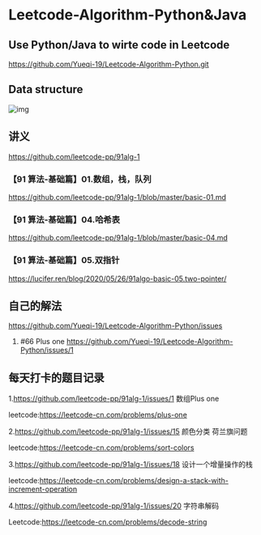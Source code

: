 # Leetcode-Algorithm-Python&Java
## Use Python/Java to wirte code in Leetcode
https://github.com/Yueqi-19/Leetcode-Algorithm-Python.git

## Data structure
![img](https://github.com/Yueqi-19/Leetcode-Algorithm-Python/blob/master/datastructure.png)

## 讲义
https://github.com/leetcode-pp/91alg-1

### 【91 算法-基础篇】01.数组，栈，队列
https://github.com/leetcode-pp/91alg-1/blob/master/basic-01.md
### 【91 算法-基础篇】04.哈希表
https://github.com/leetcode-pp/91alg-1/blob/master/basic-04.md
### 【91 算法-基础篇】05.双指针
https://lucifer.ren/blog/2020/05/26/91algo-basic-05.two-pointer/

## 自己的解法
https://github.com/Yueqi-19/Leetcode-Algorithm-Python/issues

1. #66 Plus one
https://github.com/Yueqi-19/Leetcode-Algorithm-Python/issues/1

## 每天打卡的题目记录
1.https://github.com/leetcode-pp/91alg-1/issues/1 数组Plus one

  leetcode:https://leetcode-cn.com/problems/plus-one

2.https://github.com/leetcode-pp/91alg-1/issues/15 颜色分类 荷兰旗问题

  leetcode:https://leetcode-cn.com/problems/sort-colors

3.https://github.com/leetcode-pp/91alg-1/issues/18 设计一个增量操作的栈

  leetcode:https://leetcode-cn.com/problems/design-a-stack-with-increment-operation

4.https://github.com/leetcode-pp/91alg-1/issues/20 字符串解码

  Leetcode:https://leetcode-cn.com/problems/decode-string
